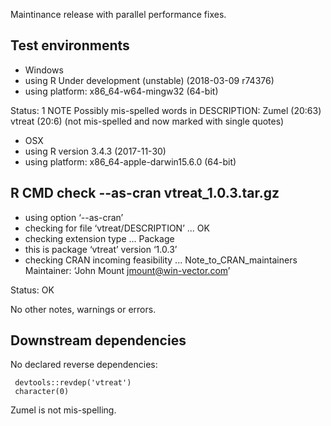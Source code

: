
Maintinance release with parallel performance fixes.

## Test environments

 * Windows
 * using R Under development (unstable) (2018-03-09 r74376)
 * using platform: x86_64-w64-mingw32 (64-bit)
 
  Status: 1 NOTE
  Possibly mis-spelled words in DESCRIPTION:
    Zumel (20:63)
    vtreat (20:6)
  (not mis-spelled and now marked with single quotes)
 
 * OSX
 * using R version 3.4.3 (2017-11-30)
 * using platform: x86_64-apple-darwin15.6.0 (64-bit)


## R CMD check --as-cran vtreat_1.0.3.tar.gz

  * using option ‘--as-cran’
  * checking for file ‘vtreat/DESCRIPTION’ ... OK
  * checking extension type ... Package
  * this is package ‘vtreat’ version ‘1.0.3’
  * checking CRAN incoming feasibility ... Note_to_CRAN_maintainers
    Maintainer: ‘John Mount <jmount@win-vector.com>’

Status: OK

No other notes, warnings or errors.


## Downstream dependencies

No declared reverse dependencies:

     devtools::revdep('vtreat')
     character(0)
     
Zumel is not mis-spelling.


